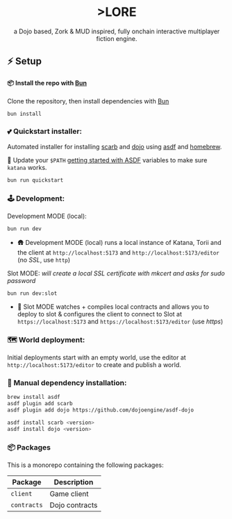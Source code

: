 <p align="center">
  <h1 align="center">>LORE</h1>
</p>
<p align="center">a Dojo based, Zork & MUD inspired, fully onchain interactive multiplayer fiction engine.
</p>

## ⚡ Setup

#### 📦 Install the repo with [Bun](https://bun.sh)

Clone the repository, then install dependencies with [Bun](https://bun.sh)

```bash
bun install
```

### 💕 Quickstart installer:

Automated installer for installing [scarb](https://github.com/software-mansion/scarb) and [dojo](https://book.dojoengine.org/getting-started#install-using-asdf) using [asdf](https://asdf-vm.com/) and [homebrew](https://brew.sh/).

🚸 Update your `$PATH` [getting started with ASDF](https://asdf-vm.com/guide/getting-started.html) variables to make sure `katana` works.

```bash
bun run quickstart
```

### 🕹️ Development:

Development MODE (local):

```bash
bun run dev
```

- 🛖 Development MODE (local) runs a local instance of Katana, Torii and the client at `http://localhost:5173` and `http://localhost:5173/editor` (no _SSL_, use `http`)

Slot MODE:
_will create a local SSL certificate with mkcert and asks for sudo password_

```bash
bun run dev:slot
```

- 🎲 Slot MODE watches + compiles local contracts and allows you to deploy to slot & configures the client to connect to Slot at `https://localhost:5173` and `https://localhost:5173/editor` (use _https_)

### 🗺️ World deployment:

Initial deployments start with an empty world, use the editor at `http://localhost:5173/editor` to create and publish a world.

### 🔧 Manual dependency installation:

```bash
brew install asdf
asdf plugin add scarb
asdf plugin add dojo https://github.com/dojoengine/asdf-dojo

asdf install scarb <version>
asdf install dojo <version>
```

### 📦 Packages

This is a monorepo containing the following packages:

| **Package** | **Description** |
| ----------- | --------------- |
| `client`    | Game client     |
| `contracts` | Dojo contracts  |
